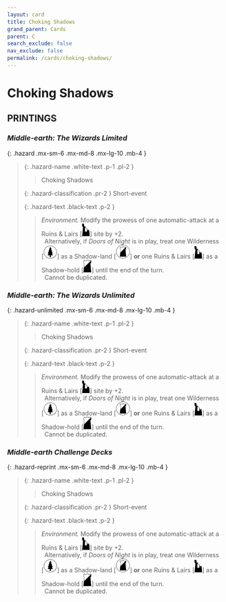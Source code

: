 ```yaml
---
layout: card
title: Choking Shadows
grand_parent: Cards
parent: C
search_exclude: false
nav_exclude: false
permalink: /cards/choking-shadows/
---
```


# Choking Shadows


## PRINTINGS


### _Middle-earth: The Wizards Limited_

{: .hazard .mx-sm-6 .mx-md-8 .mx-lg-10 .mb-4 }
> {: .hazard-name .white-text .p-1 .pl-2 }
> > <div class="hazard-mp"></div>
> > <div class="card-name">Choking Shadows</div>
>
> {: .hazard-classification .pr-2 }
> Short-event
>
> {: .hazard-text .black-text .p-2 }
> > _Environment._ Modify the prowess of one automatic-attack at a Ruins & Lairs <nobr>[<img src="/assets/images/ruinlair.svg">]</nobr> site by +2. <br>&ensp;Alternatively, if _Doors of Night_ is in play, treat one Wilderness <nobr>[<img src="/assets/images/wilderness.svg">]</nobr> as a Shadow-land <nobr>[<img src="/assets/images/shadow-land.svg">]</nobr> **or** one Ruins & Lairs <nobr>[<img src="/assets/images/ruinlair.svg">]</nobr> as a Shadow-hold <nobr>[<img src="/assets/images/shadow-hold.svg">]</nobr> until the end of the turn. <br>&ensp;Cannot be duplicated. 
>



### _Middle-earth: The Wizards Unlimited_

{: .hazard-unlimited .mx-sm-6 .mx-md-8 .mx-lg-10 .mb-4 }
> {: .hazard-name .white-text .p-1 .pl-2 }
> > <div class="hazard-mp"></div>
> > <div class="card-name">Choking Shadows</div>
>
> {: .hazard-classification .pr-2 }
> Short-event
>
> {: .hazard-text .black-text .p-2 }
> > _Environment._ Modify the prowess of one automatic-attack at a Ruins & Lairs <nobr>[<img src="/assets/images/ruinlair.svg">]</nobr> site by +2. <br>&ensp;Alternatively, if _Doors of Night_ is in play, treat one Wilderness <nobr>[<img src="/assets/images/wilderness.svg">]</nobr> as a Shadow-land <nobr>[<img src="/assets/images/shadow-land.svg">]</nobr> **or** one Ruins & Lairs <nobr>[<img src="/assets/images/ruinlair.svg">]</nobr> as a Shadow-hold <nobr>[<img src="/assets/images/shadow-hold.svg">]</nobr> until the end of the turn. <br>&ensp;Cannot be duplicated. 
>

### _Middle-earth Challenge Decks_

{: .hazard-reprint .mx-sm-6 .mx-md-8 .mx-lg-10 .mb-4 }
> {: .hazard-name .white-text .p-1 .pl-2 }
> > <div class="hazard-mp"></div>
> > <div class="card-name">Choking Shadows</div>
>
> {: .hazard-classification .pr-2 }
> Short-event
>
> {: .hazard-text .black-text .p-2 }
> > _Environment._ Modify the prowess of one automatic-attack at a Ruins & Lairs <nobr>[<img src="/assets/images/ruinlair.svg">]</nobr> site by +2. <br>&ensp;Alternatively, if _Doors of Night_ is in play, treat one Wilderness <nobr>[<img src="/assets/images/wilderness.svg">]</nobr> as a Shadow-land <nobr>[<img src="/assets/images/shadow-land.svg">]</nobr> **or** one Ruins & Lairs <nobr>[<img src="/assets/images/ruinlair.svg">]</nobr> as a Shadow-hold <nobr>[<img src="/assets/images/shadow-hold.svg">]</nobr> until the end of the turn. <br>&ensp;Cannot be duplicated. 
>
